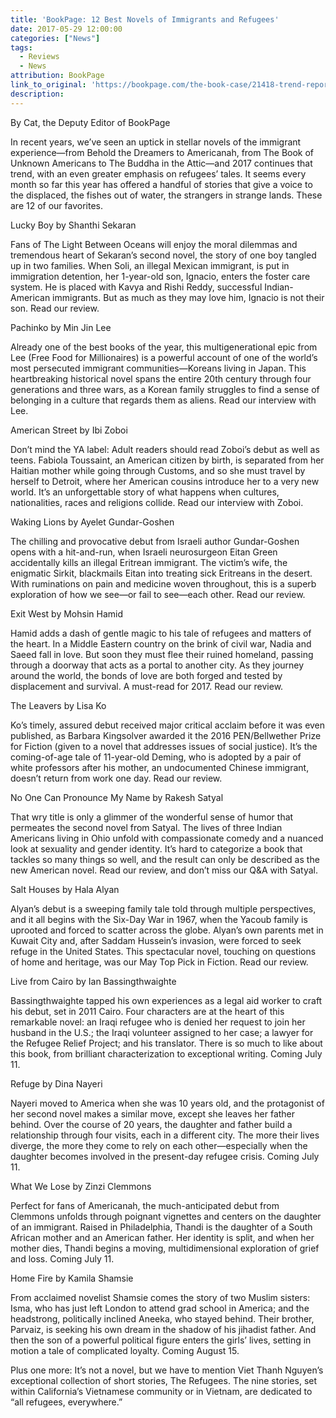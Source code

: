 ```yaml
---
title: 'BookPage: 12 Best Novels of Immigrants and Refugees'
date: 2017-05-29 12:00:00
categories: ["News"]
tags:
  - Reviews
  - News
attribution: BookPage
link_to_original: 'https://bookpage.com/the-book-case/21418-trend-report-12-best-novels-immigrants-refugees#.WTNm_RTAeqQ'
description:
---
```



By Cat, the Deputy Editor of BookPage

In recent years, we’ve seen an uptick in stellar novels of the immigrant experience—from Behold the Dreamers to Americanah, from The Book of Unknown Americans to The Buddha in the Attic—and 2017 continues that trend, with an even greater emphasis on refugees’ tales. It seems every month so far this year has offered a handful of stories that give a voice to the displaced, the fishes out of water, the strangers in strange lands. These are 12 of our favorites.

Lucky Boy by Shanthi Sekaran

Fans of The Light Between Oceans will enjoy the moral dilemmas and tremendous heart of Sekaran’s second novel, the story of one boy tangled up in two families. When Soli, an illegal Mexican immigrant, is put in immigration detention, her 1-year-old son, Ignacio, enters the foster care system. He is placed with Kavya and Rishi Reddy, successful Indian-American immigrants. But as much as they may love him, Ignacio is not their son. Read our review.

Pachinko by Min Jin Lee

Already one of the best books of the year, this multigenerational epic from Lee (Free Food for Millionaires) is a powerful account of one of the world’s most persecuted immigrant communities—Koreans living in Japan. This heartbreaking historical novel spans the entire 20th century through four generations and three wars, as a Korean family struggles to find a sense of belonging in a culture that regards them as aliens. Read our interview with Lee.

American Street by Ibi Zoboi

Don’t mind the YA label: Adult readers should read Zoboi’s debut as well as teens. Fabiola Toussaint, an American citizen by birth, is separated from her Haitian mother while going through Customs, and so she must travel by herself to Detroit, where her American cousins introduce her to a very new world. It’s an unforgettable story of what happens when cultures, nationalities, races and religions collide. Read our interview with Zoboi.

Waking Lions by Ayelet Gundar-Goshen

The chilling and provocative debut from Israeli author Gundar-Goshen opens with a hit-and-run, when Israeli neurosurgeon Eitan Green accidentally kills an illegal Eritrean immigrant. The victim’s wife, the enigmatic Sirkit, blackmails Eitan into treating sick Eritreans in the desert. With ruminations on pain and medicine woven throughout, this is a superb exploration of how we see—or fail to see—each other. Read our review.

Exit West by Mohsin Hamid

Hamid adds a dash of gentle magic to his tale of refugees and matters of the heart. In a Middle Eastern country on the brink of civil war, Nadia and Saeed fall in love. But soon they must flee their ruined homeland, passing through a doorway that acts as a portal to another city. As they journey around the world, the bonds of love are both forged and tested by displacement and survival. A must-read for 2017. Read our review.

The Leavers by Lisa Ko

Ko’s timely, assured debut received major critical acclaim before it was even published, as Barbara Kingsolver awarded it the 2016 PEN/Bellwether Prize for Fiction (given to a novel that addresses issues of social justice). It’s the coming-of-age tale of 11-year-old Deming, who is adopted by a pair of white professors after his mother, an undocumented Chinese immigrant, doesn’t return from work one day. Read our review.

No One Can Pronounce My Name by Rakesh Satyal

That wry title is only a glimmer of the wonderful sense of humor that permeates the second novel from Satyal. The lives of three Indian Americans living in Ohio unfold with compassionate comedy and a nuanced look at sexuality and gender identity. It’s hard to categorize a book that tackles so many things so well, and the result can only be described as the new American novel. Read our review, and don’t miss our Q&A with Satyal.

Salt Houses by Hala Alyan

Alyan’s debut is a sweeping family tale told through multiple perspectives, and it all begins with the Six-Day War in 1967, when the Yacoub family is uprooted and forced to scatter across the globe. Alyan’s own parents met in Kuwait City and, after Saddam Hussein’s invasion, were forced to seek refuge in the United States. This spectacular novel, touching on questions of home and heritage, was our May Top Pick in Fiction. Read our review.

Live from Cairo by Ian Bassingthwaighte

Bassingthwaighte tapped his own experiences as a legal aid worker to craft his debut, set in 2011 Cairo. Four characters are at the heart of this remarkable novel: an Iraqi refugee who is denied her request to join her husband in the U.S.; the Iraqi volunteer assigned to her case; a lawyer for the Refugee Relief Project; and his translator. There is so much to like about this book, from brilliant characterization to exceptional writing. Coming July 11.

Refuge by Dina Nayeri

Nayeri moved to America when she was 10 years old, and the protagonist of her second novel makes a similar move, except she leaves her father behind. Over the course of 20 years, the daughter and father build a relationship through four visits, each in a different city. The more their lives diverge, the more they come to rely on each other—especially when the daughter becomes involved in the present-day refugee crisis. Coming July 11.

What We Lose by Zinzi Clemmons

Perfect for fans of Americanah, the much-anticipated debut from Clemmons unfolds through poignant vignettes and centers on the daughter of an immigrant. Raised in Philadelphia, Thandi is the daughter of a South African mother and an American father. Her identity is split, and when her mother dies, Thandi begins a moving, multidimensional exploration of grief and loss. Coming July 11.

Home Fire by Kamila Shamsie

From acclaimed novelist Shamsie comes the story of two Muslim sisters: Isma, who has just left London to attend grad school in America; and the headstrong, politically inclined Aneeka, who stayed behind. Their brother, Parvaiz, is seeking his own dream in the shadow of his jihadist father. And then the son of a powerful political figure enters the girls’ lives, setting in motion a tale of complicated loyalty. Coming August 15.

Plus one more: It’s not a novel, but we have to mention Viet Thanh Nguyen’s exceptional collection of short stories, The Refugees. The nine stories, set within California’s Vietnamese community or in Vietnam, are dedicated to “all refugees, everywhere.”